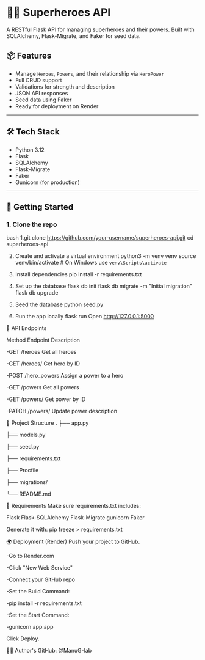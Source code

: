 # 🦸‍♂️ Superheroes API

A RESTful Flask API for managing superheroes and their powers. Built with SQLAlchemy, Flask-Migrate, and Faker for seed data.

## 📦 Features

- Manage `Heroes`, `Powers`, and their relationship via `HeroPower`
- Full CRUD support
- Validations for strength and description
- JSON API responses
- Seed data using Faker
- Ready for deployment on Render

---

## 🛠️ Tech Stack

- Python 3.12
- Flask
- SQLAlchemy
- Flask-Migrate
- Faker
- Gunicorn (for production)

---

## 🚀 Getting Started

### 1. Clone the repo

bash
 1.git clone https://github.com/your-username/superheroes-api.git
   cd superheroes-api

 2. Create and activate a virtual environment
    python3 -m venv venv
    source venv/bin/activate  # On Windows use `venv\Scripts\activate`
    
 3. Install dependencies
    pip install -r requirements.txt
    
 4. Set up the database
    flask db init
    flask db migrate -m "Initial migration"
    flask db upgrade
    
 5. Seed the database
    python seed.py
    
10. Run the app locally
    flask run
    Open http://127.0.0.1:5000

🧪 API Endpoints

Method	Endpoint	Description

-GET	/heroes	Get all heroes

-GET	/heroes/<id>	Get hero by ID

-POST	/hero_powers	Assign a power to a hero

-GET	/powers	Get all powers

-GET	/powers/<id>	Get power by ID

-PATCH	/powers/<id>	Update power description

🧾 Project Structure
.
├── app.py

├── models.py

├── seed.py

├── requirements.txt

├── Procfile

├── migrations/

└── README.md


🧪 Requirements
Make sure requirements.txt includes:

Flask
Flask-SQLAlchemy
Flask-Migrate
gunicorn
Faker

Generate it with:
pip freeze > requirements.txt


🌍 Deployment (Render)
Push your project to GitHub.

-Go to Render.com

-Click "New Web Service"

-Connect your GitHub repo

-Set the Build Command:

-pip install -r requirements.txt

-Set the Start Command:

-gunicorn app:app

Click Deploy.

👨‍💻 Author's
GitHub: @ManuG-lab








